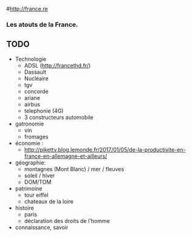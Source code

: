 #http://france.re

### Les atouts de la France.

## TODO

* Technologie
  * ADSL (http://francethd.fr/)
  * Dassault
  * Nucléaire
  * tgv
  * concorde
  * ariane
  * airbus
  * telephonie (4G)
  * 3 constructeurs automobile
* gatronomie
  * vin
  * fromages
* économie :
  * http://piketty.blog.lemonde.fr/2017/01/05/de-la-productivite-en-france-en-allemagne-et-ailleurs/
* géographie: 
  * montagnes (Mont Blanc) / mer / fleuves
  * soleil / hiver
  * DOM/TOM
* patrimoine
  * tour eiffel
  * chateaux de la loire
* histoire
  * paris
  * déclaration des droits de l'homme
* connaissance, savoir
